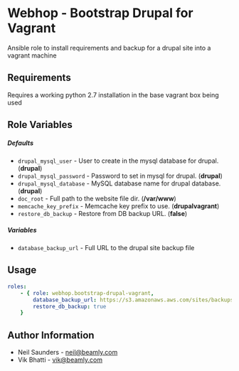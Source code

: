 Webhop - Bootstrap Drupal for Vagrant
======================================

Ansible role to install requirements and backup for a drupal site into a vagrant machine


## Requirements

Requires a working python 2.7 installation in the base vagrant box being used


## Role Variables

##### Defaults

- `drupal_mysql_user` - User to create in the mysql database for drupal. (**drupal**)
- `drupal_mysql_password` - Password to set in mysql for drupal. (**drupal**)
- `drupal_mysql_database` - MySQL database name for drupal database. (**drupal**)
- `doc_root` -  Full path to the website file dir. (**/var/www**)
- `memcache_key_prefix` - Memcache key prefix to use. (**drupalvagrant**)
- `restore_db_backup` - Restore from DB backup URL. (**false**)


##### Variables

- `database_backup_url` - Full URL to the drupal site backup file


Usage
-----

```yaml
roles:
    - { role: webhop.bootstrap-drupal-vagrant,
        database_backup_url: https://s3.amazonaws.aws.com/sites/backups/mysite.zip,
        restore_db_backup: true
    }
```

Author Information
------------------

* Neil Saunders - neil@beamly.com
* Vik Bhatti - vik@beamly.com
